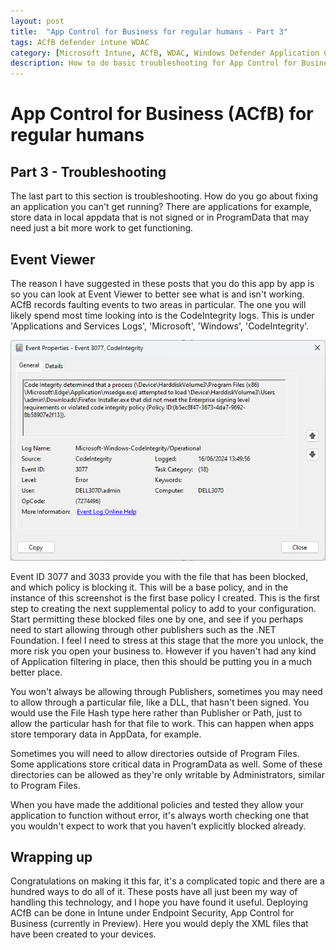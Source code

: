 ```yaml
---
layout: post
title:  "App Control for Business for regular humans - Part 3"
tags: ACfB defender intune WDAC
category: [Microsoft Intune, ACfB, WDAC, Windows Defender Application Control, App Control for Business]
description: How to do basic troubleshooting for App Control for Business
---
```


# App Control for Business (ACfB) for regular humans
## Part 3 - Troubleshooting

The last part to this section is troubleshooting. How do you go about fixing an application you can't get running? There are applications for example, store data in local appdata that is not signed or in ProgramData that may need just a bit more work to get functioning. 

## Event Viewer

The reason I have suggested in these posts that you do this app by app is so you can look at Event Viewer to better see what is and isn't working. ACfB records faulting events to two areas in particular. The one you will likely spend most time looking into is the CodeIntegrity logs. This is under 'Applications and Services Logs', 'Microsoft', 'Windows', 'CodeIntegrity'.

![ACfB3-1](/assets/acfb-part3/ACfB1.png)

Event ID 3077 and 3033 provide you with the file that has been blocked, and which policy is blocking it. This will be a base policy, and in the instance of this screenshot is the first base policy I created. This is the first step to creating the next supplemental policy to add to your configuration. Start permitting these blocked files one by one, and see if you perhaps need to start allowing through other publishers such as the .NET Foundation. I feel I need to stress at this stage that the more you unlock, the more risk you open your business to. However if you haven't had any kind of Application filtering in place, then this should be putting you in a much better place.

You won't always be allowing through Publishers, sometimes you may need to allow through a particular file, like a DLL, that hasn't been signed. You would use the File Hash type here rather than Publisher or Path, just to allow the particular hash for that file to work. This can happen when apps store temporary data in AppData, for example.

Sometimes you will need to allow directories outside of Program Files. Some applications store critical data in ProgramData as well. Some of these directories can be allowed as they're only writable by Administrators, similar to Program Files. 

When you have made the additional policies and tested they allow your application to function without error, it's always worth checking one that you wouldn't expect to work that you haven't explicitly blocked already.

## Wrapping up

Congratulations on making it this far, it's a complicated topic and there are a hundred ways to do all of it. These posts have all just been my way of handling this technology, and I hope you have found it useful. Deploying ACfB can be done in Intune under Endpoint Security, App Control for Business (currently in Preview). Here you would deply the XML files that have been created to your devices.